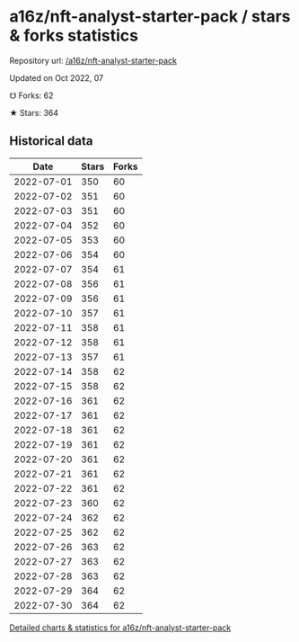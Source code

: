 # a16z/nft-analyst-starter-pack / stars & forks statistics

Repository url: [/a16z/nft-analyst-starter-pack](https://github.com/a16z/nft-analyst-starter-pack)

Updated on Oct 2022, 07

☋ Forks: 62

★ Stars: 364

## Historical data
| Date | Stars | Forks |
|------|-------|-------|
| 2022-07-01 | 350 | 60 | 
| 2022-07-02 | 351 | 60 | 
| 2022-07-03 | 351 | 60 | 
| 2022-07-04 | 352 | 60 | 
| 2022-07-05 | 353 | 60 | 
| 2022-07-06 | 354 | 60 | 
| 2022-07-07 | 354 | 61 | 
| 2022-07-08 | 356 | 61 | 
| 2022-07-09 | 356 | 61 | 
| 2022-07-10 | 357 | 61 | 
| 2022-07-11 | 358 | 61 | 
| 2022-07-12 | 358 | 61 | 
| 2022-07-13 | 357 | 61 | 
| 2022-07-14 | 358 | 62 | 
| 2022-07-15 | 358 | 62 | 
| 2022-07-16 | 361 | 62 | 
| 2022-07-17 | 361 | 62 | 
| 2022-07-18 | 361 | 62 | 
| 2022-07-19 | 361 | 62 | 
| 2022-07-20 | 361 | 62 | 
| 2022-07-21 | 361 | 62 | 
| 2022-07-22 | 361 | 62 | 
| 2022-07-23 | 360 | 62 | 
| 2022-07-24 | 362 | 62 | 
| 2022-07-25 | 362 | 62 | 
| 2022-07-26 | 363 | 62 | 
| 2022-07-27 | 363 | 62 | 
| 2022-07-28 | 363 | 62 | 
| 2022-07-29 | 364 | 62 | 
| 2022-07-30 | 364 | 62 | 


[Detailed charts & statistics for a16z/nft-analyst-starter-pack](https://reviewgithub.com/rep/a16z/nft-analyst-starter-pack)
